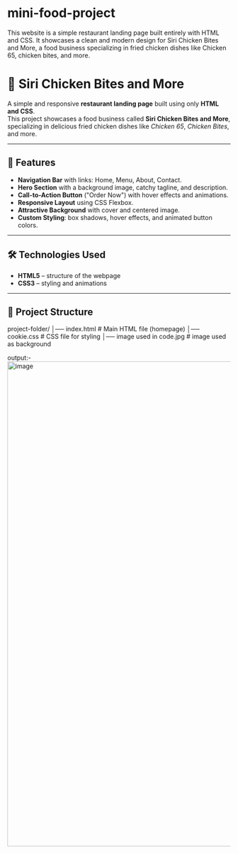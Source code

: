 # mini-food-project
This website is a simple restaurant landing page built entirely with HTML and CSS. It showcases a clean and modern design for Siri Chicken Bites and More, a food business specializing in fried chicken dishes like Chicken 65, chicken bites, and more.
# 🍗 Siri Chicken Bites and More

A simple and responsive **restaurant landing page** built using only **HTML and CSS**.  
This project showcases a food business called **Siri Chicken Bites and More**, specializing in delicious fried chicken dishes like *Chicken 65*, *Chicken Bites*, and more.  

---

## 🚀 Features
- **Navigation Bar** with links: Home, Menu, About, Contact.  
- **Hero Section** with a background image, catchy tagline, and description.  
- **Call-to-Action Button** ("Order Now") with hover effects and animations.  
- **Responsive Layout** using CSS Flexbox.  
- **Attractive Background** with cover and centered image.  
- **Custom Styling**: box shadows, hover effects, and animated button colors.

---

## 🛠️ Technologies Used
- **HTML5** – structure of the webpage  
- **CSS3** – styling and animations  

---

## 📂 Project Structure
project-folder/
│── index.html        # Main HTML file (homepage)
│── cookie.css        # CSS file for styling
│── image used in code.jpg # image used as background


output:-
<img width="1881" height="1094" alt="image" src="https://github.com/user-attachments/assets/ffa90c0d-6f63-4cd3-967a-b16448d9dd3d" />
